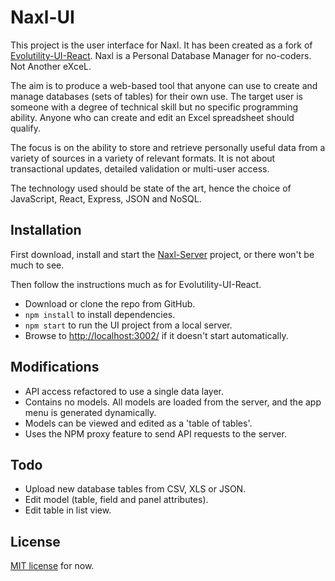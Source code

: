 # Naxl-UI

This project is the user interface for Naxl.
It has been created as a fork of [Evolutility-UI-React](https://github.com/evoluteur/evolutility-ui-react/).
Naxl is a Personal Database Manager for no-coders. Not Another eXceL.

The aim is to produce a web-based tool that anyone can use to create and manage databases (sets of tables) for their own use.
The target user is someone with a degree of technical skill but no specific programming ability. 
Anyone who can create and edit an Excel spreadsheet should qualify.

The focus is on the ability to store and retrieve personally useful data from a variety of sources in a variety of relevant formats. 
It is not about transactional updates, detailed validation or multi-user access.

The technology used should be state of the art, hence the choice of JavaScript, React, Express, JSON and NoSQL.

## Installation

First download, install and start the [Naxl-Server](https://github.com/david-pfx/naxl-server) project, or there won't be much to see.

Then follow the instructions much as for Evolutility-UI-React. 
 - Download or clone the repo from GitHub.
 - `npm install` to install dependencies.
 - `npm start` to run the UI project from a local server.
  - Browse to [http://localhost:3002/](http://localhost:3002/) if it doesn't start automatically.

## Modifications

 - API access refactored to use a single data layer.
 - Contains no models. All models are loaded from the server, and the app menu is generated dynamically.
 - Models can be viewed and edited as a 'table of tables'.
 - Uses the NPM proxy feature to send API requests to the server.

## Todo

- Upload new database tables from CSV, XLS or JSON.
- Edit model (table, field and panel attributes).
- Edit table in list view.

## License

[MIT license](http://github.com/evoluteur/evolutility-ui-react/blob/master/LICENSE.md) for now.
